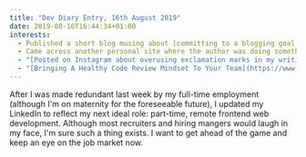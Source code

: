 ```yaml
---
title: "Dev Diary Entry, 16th August 2019"
date: 2019-08-16T16:44:34+01:00
interests:
  - Published a short blog musing about [committing to a blogging goal "seasonally"](/blog/2019-08-16-blogging-seasonally/)
  - Came across another personal site where the author was doing something similar to my Dev Diary for the first time ever! They called it "Weeknotes" (I forgot to note the url).
  - "[Posted on Instagram about overusing exclamation marks in my writing](https://www.instagram.com/p/B1MUZ9bAH15/) - definitely something I need to keep an eye on as I think it's the written equivalent of meek and submissive body language."
  - "[Bringing A Healthy Code Review Mindset To Your Team](https://www.smashingmagazine.com/2019/06/bringing-healthy-code-review-mindset) - there are so many good points in this article, particularly the one saying that code reviews should take a long time and you should check branches out on your own machine to thoroughly test them."
---
```


After I was made redundant last week by my full-time employment (although I'm on maternity for the foreseeable future), I updated my LinkedIn to reflect my next ideal role: part-time, remote frontend web development. Although most recruiters and hiring mangers would laugh in my face, I'm sure such a thing exists. I want to get ahead of the game and keep an eye on the job market now.
